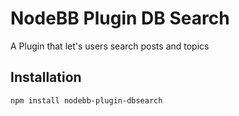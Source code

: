 # NodeBB Plugin DB Search

A Plugin that let's users search posts and topics

## Installation

    npm install nodebb-plugin-dbsearch



